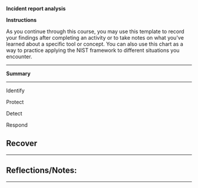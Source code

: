 **Incident report analysis**

**Instructions**

As you continue through this course, you may use this template to record
your findings after completing an activity or to take notes on what
you\'ve learned about a specific tool or concept. You can also use this
chart as a way to practice applying the NIST framework to different
situations you encounter.

  -------------------------------------------------------------------------
  **Summary**                                         
  -------------- -------------- --------------------- ---------------------
  Identify                                            

  Protect                                             

  Detect                                              

  Respond                                             

  Recover                                             
  -------------------------------------------------------------------------

  -----------------------------------------------------------------------
  Reflections/Notes:
  -----------------------------------------------------------------------

  -----------------------------------------------------------------------
